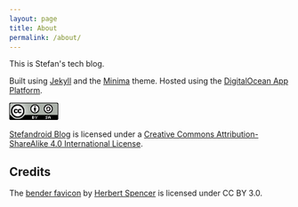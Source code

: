 ```yaml
---
layout: page
title: About
permalink: /about/
---
```


This is Stefan's tech blog.

Built using [Jekyll](https://github.com/jekyll/jekyll) and the [Minima](https://github.com/jekyll/minima) theme. Hosted
using the [DigitalOcean App Platform](https://www.digitalocean.com/products/app-platform).

[![Creative Commons License](/assets/images/cc-by-sa.png)](http://creativecommons.org/licenses/by-sa/4.0/)

[Stefandroid Blog](https://blog.stefandroid.com/) is licensed under a [Creative Commons Attribution-ShareAlike 4.0
International License](http://creativecommons.org/licenses/by-sa/4.0/).

## Credits

The [bender favicon](https://thenounproject.com/term/system/333633) by [Herbert Spencer](https://thenounproject.com/hspencer)
is licensed under CC BY 3.0.
